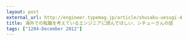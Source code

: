 ```yaml
---
layout: post
external_url: http://engineer.typemag.jp/article/shusaku-uesugi-4
title: 海外での転職を考えているエンジニアに読んでほしい、シチューさんの話
tags: ["1204-December 2012"]
---
```

